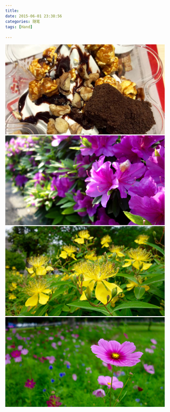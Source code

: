 ```yaml
---
title: 
date: 2015-06-01 23:38:56
categories: 随笔
tags: [Hand]

---
```

![图片](/assets/images/6619547082863811923.jpg)
![图片](/assets/images/6608938994678881376.jpg)
![图片](/assets/images/6608771868911459644.jpg)
![图片](/assets/images/6630483925025187368.jpg)
